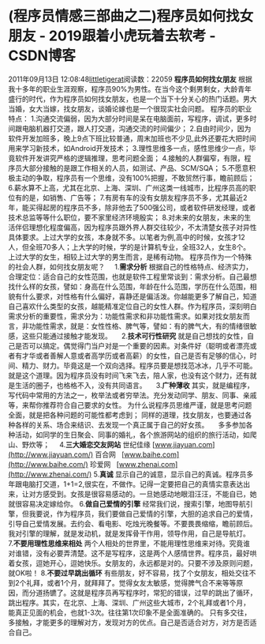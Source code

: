 # (程序员情感三部曲之二)程序员如何找女朋友 - 2019跟着小虎玩着去软考 - CSDN博客
2011年09月13日 12:08:48[littletigerat](https://me.csdn.net/littletigerat)阅读数：22059
**程序员如何找女朋友**
根据我十多年的职业生涯观察，程序员90%为男性。在当今这个剩男剩女，大龄青年盛行的时代，作为程序员如何找女朋友，也是一个当下十分关心的热门话题。男大当婚，女大当嫁，找女朋友，谈婚论嫁也是一个很现实社会问题。
程序员的职业特点：
1.沟通交流偏弱，因为大部分时间是呆在电脑面前，写程序，调试，更多时间跟电脑机器打交道，跟人打交道，沟通交流的时间偏少；
2.自由时间少，因为软件开发加班多，晚上9点下班比较普通，周末加班也不少见,此外还要花大把时间用来学习新技术，如Android开发技术；
3.理性思维多一点，感性思维少一点，毕竟软件开发讲究严格的逻辑推理，思考问题全面；
4.接触的人群偏窄，有限，程序员大部分接触的是跟工作相关的人员，如测试、产品、SCM/SQA；
5.不愿意积极主动的争取，程序员有一个思维，没有100%把握，不敢贸然行事，瞻前顾后；
6.薪水算不上高，尤其在北京、上海、深圳、广州这类一线城市，比程序员高的职位有的是，如销售、广告等；
7.有房有车的没有女朋友程序员不多，尤其最近2年，能买得起房的程序员不多，除非他去了500强公司，或者软件研发经理，或者技术总监等等什么职位，要不家里经济环境殷实；
8.对未来的女朋友，未来的生活伴侣理想化程度偏高，因为程序员跟外界人群交往较少，不太清楚女孩子对异性具体要求。上过大学的女孩，本身就不多。以笔者为例,高中的时候，女孩才12人，但全班70多人；上大学的时候，学的是计算机专业，全班32人，女生8个。
上过大学的女生，相较上过大学的男生而言，是稀有动物。
程序员作为一个特殊的社会人群，如何找女朋友呢？
    1.**需求分析**
根据自己的性格特点、经济实力，合理定位：适合自己的女性范围，也就是软件工程里常谈到：需求分析。自己最想找什么样的女孩，譬如：身高在什么范围，年龄在什么范围，学历在什么范围，相貌有什么要求，对性格有什么偏好，喜静还是偏活泼。你越能更多了解自己，知道自己喜欢什么类型的女孩，越能精准定位自己的女性人群。作为程序员，深刻明白需求分析的重要性，需求分为：功能性需求和非功能性需求。如果对找女朋友而言，非功能性需求，就是：女性性格、脾气等，譬如：有的脾气大，有的情绪很敏感，这些只能通过接触才能发现。
    2.**技术可行性研究**
就是自己想找的女性，自己是否可以搞定。偶觉得门当户对是一个重要的因素。对条件好（聪明或者漂亮或者有才华或者善解人意或者高学历或者高薪）的女性，自己是否有足够的信心，时间、精力、财力。毕竟这是一个双向选择。程序员要是想找范冰冰，几乎不可能。
就是这个道理。因为程序员没有时间飞来飞去，陪人家，也没有这个财力，还有就是生活的圈子，也格格不入，没有共同语言。
    3.**广种薄收**
其实，就是编程序，写代码中常用的方法之一，枚举法或者穷举法。充分发动同学、朋友、同事、亲戚等，来帮你推荐符合自己要求的女性。
为什么说程序员思维严谨，就是思考问题全面，就是把各种问题的可能性都考虑到；
同样的道理，找女朋友，也要通过各种各样的关系、场合来结识、去发现一个真正属于自己的好女孩。
    多多参加各种活动，如同学的生日聚会、同事的婚礼，各个旅游网站的组织的旅行活动，如爬山、野炊等；
    4.**三大婚恋交友网站**
世纪佳缘 [www.jiayuan.com](http://www.jiayuan.com/)
百合网   [www.baihe.com](http://www.baihe.com/)
珍爱网   [www.zhenai.com](http://www.zhenai.com/)
5.**真诚**
显示自己的诚意，显示自己的真诚。程序员多年跟电脑打交道，1+1=2,很实在，不做作。记得一定要把自己的真情实意表达出来，让对方感受到。女孩是很容易感动的。一旦她感动地眼泪汪汪，不能自已，她就很容易决定嫁给你。
6.**做自己爱情的引擎**
经常我们说，搜索引擎，地图导航引擎，但我要说，作为程序员，我们要做自己爱情的引擎，大胆的追求自己的爱情，引导自己爱情发展。去约会、看电影、吃烛光晚餐等。不要畏畏缩缩，瞻前顾后。我对引擎的理解，就是发动机，就是发挥骨干作用，领导作用，自己是导航灯。
7.**不要用理性思维来相处**
两个人相处的世界里，不能用理性思维来对待。究竟谁对谁错，没有必要弄清楚。这不是写程序，这是两个人感情世界。程序员，最好哄着女孩，逗她开心，逗她快乐。女朋友的，永远都是对的。只要不涉及原则问题，就OK啦！
8.**不要过早跳出循环**
有些朋友，好不容易，找了个女朋友，相处交往不到2个礼拜，或者1个月，就拜拜了。觉得女友太敏感，觉得脾气合不来等等原因，而分道扬镳了。这就是程序员再写程序时，常犯的错误，过早的跳出了循环，跳出程序。其实，在北京、上海、深圳、广州这些大城市，2个礼拜或者1个月，能真正见面的机会，也就1-3次。往往第1次印象不是全面准确的。
只有多交往，多接触，才能更多的理解对方，发现对方的优点。自己是否适合对方，对方是否适合自己。
            
